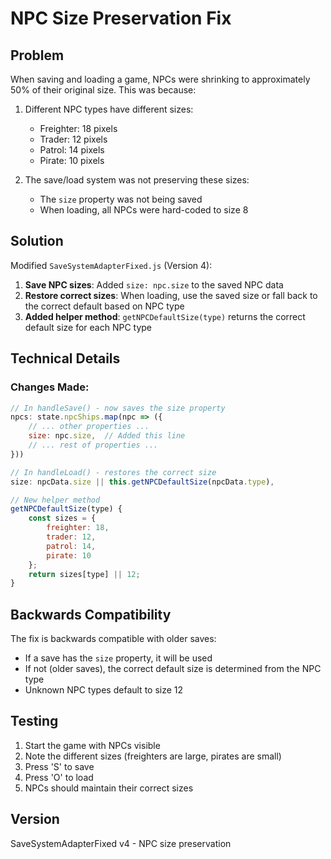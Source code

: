 # NPC Size Preservation Fix

## Problem
When saving and loading a game, NPCs were shrinking to approximately 50% of their original size. This was because:

1. Different NPC types have different sizes:
   - Freighter: 18 pixels
   - Trader: 12 pixels  
   - Patrol: 14 pixels
   - Pirate: 10 pixels

2. The save/load system was not preserving these sizes:
   - The `size` property was not being saved
   - When loading, all NPCs were hard-coded to size 8

## Solution
Modified `SaveSystemAdapterFixed.js` (Version 4):

1. **Save NPC sizes**: Added `size: npc.size` to the saved NPC data
2. **Restore correct sizes**: When loading, use the saved size or fall back to the correct default based on NPC type
3. **Added helper method**: `getNPCDefaultSize(type)` returns the correct default size for each NPC type

## Technical Details

### Changes Made:
```javascript
// In handleSave() - now saves the size property
npcs: state.npcShips.map(npc => ({
    // ... other properties ...
    size: npc.size,  // Added this line
    // ... rest of properties ...
}))

// In handleLoad() - restores the correct size
size: npcData.size || this.getNPCDefaultSize(npcData.type),

// New helper method
getNPCDefaultSize(type) {
    const sizes = {
        freighter: 18,
        trader: 12,
        patrol: 14,
        pirate: 10
    };
    return sizes[type] || 12;
}
```

## Backwards Compatibility
The fix is backwards compatible with older saves:
- If a save has the `size` property, it will be used
- If not (older saves), the correct default size is determined from the NPC type
- Unknown NPC types default to size 12

## Testing
1. Start the game with NPCs visible
2. Note the different sizes (freighters are large, pirates are small)
3. Press 'S' to save
4. Press 'O' to load
5. NPCs should maintain their correct sizes

## Version
SaveSystemAdapterFixed v4 - NPC size preservation